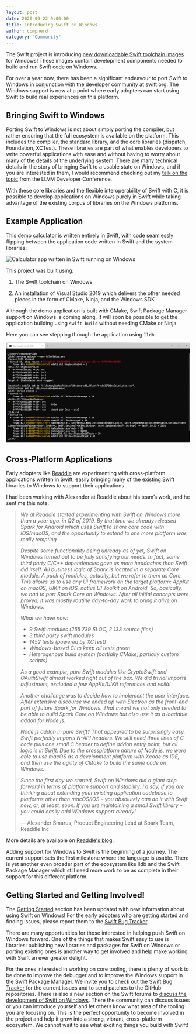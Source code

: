 ```yaml
---
layout: post
date: 2020-09-22 9:00:00
title: Introducing Swift on Windows
author: compnerd
category: "Community"
---
```


The Swift project is introducing [new downloadable Swift toolchain images](/download) for Windows!  These images contain development components needed to build and run Swift code on Windows.

For over a year now, there has been a significant endeavour to port Swift to Windows in conjunction with the developer community at swift.org.  The Windows support is now at a point where early adopters can start using Swift to build real experiences on this platform.

## Bringing Swift to Windows

Porting Swift to Windows is not about simply porting the compiler, but rather ensuring that the full ecosystem is available on the platform.  This includes the compiler, the standard library, and the core libraries (dispatch, Foundation, XCTest).  These libraries are part of what enables developers to write powerful applications with ease and without having to worry about many of the details of the underlying system.  There are many technical details in the story of bringing Swift to a usable state on Windows, and if you are interested in them, I would recommend checking out my [talk on the topic](https://www.youtube.com/watch?v=Zjlxa1NIfJc) from the LLVM Developer Conference.

With these core libraries and the flexible interoperability of Swift with C, it is possible to develop applications on Windows purely in Swift while taking advantage of the existing corpus of libraries on the Windows platforms.

## Example Application

This [demo calculator](https://github.com/compnerd/swift-win32/blob/ed4993f7cbb284a83ee77fcecdc2570cf24355e4/Examples/Calculator/Calculator.swift) is written entirely in Swift, with code seamlessly flipping between the application code written in Swift and the system libraries:

![Calculator app written in Swift running on Windows](/assets/images/windows-blog/calculator.gif)

This project was built using:

1. The Swift toolchain on Windows

2. An installation of Visual Studio 2019 which delivers the other needed pieces in the form of CMake, Ninja, and the Windows SDK

Although the demo application is built with CMake, Swift Package Manager support on Windows is coming along.  It will soon be possible to get the application building using `swift build` without needing CMake or Ninja.

Here you can see stepping through the application using `lldb`:

![LLDB console debugging Swift application on Windows](/assets/images/windows-blog/lldb.png)

## Cross-Platform Applications

Early adopters like [Readdle](https://readdle.com/) are experimenting with cross-platform applications written in Swift, easily bringing many of the existing Swift libraries to Windows to support their applications.

I had been working with Alexander at Readdle about his team’s work, and he sent me this note:

> *We at Readdle started experimenting with Swift on Windows more than a year ago, in Q2 of 2019. By that time we already released Spark for Android which uses Swift to share core code with iOS/macOS, and the opportunity to extend to one more platform was really tempting.*
>
> *Despite some functionality being unready as of yet, Swift on Windows turned out to be fully satisfying our needs. In fact, some third party C/C++ dependencies gave us more headaches than Swift did itself. All business logic of Spark is located in a separate Core module. A pack of modules, actually, but we refer to them as Core. This allows us to use any UI framework on the target platform: AppKit on macOS, UIKit on iOS, native UI Toolkit on Android. So, basically, we had to port Spark Core on Windows. After all initial concepts were proved, it was mostly routine day-to-day work to bring it alive on Windows.*
>
> *What we have now:*
>
> - *9 Swift modules (255 739 SLOC, 2 133 source files)*
> - *3 third party swift modules*
> - *1452 tests (powered by XCTest)*
> - *Windows-based CI to keep all tests green*
> - *Heterogenous build system (partially CMake, partially custom scripts)*
>
> *As a good example, pure Swift modules like CryptoSwift and OAuthSwift almost worked right out of the box. We did trivial imports adjustment, excluded a few AppKit/UIKit references and voilà!*
>
> *Another challenge was to decide how to implement the user interface. After extensive discourse we ended up with Electron as the front-end part of future Spark for Windows. That meant we not only needed to be able to build Spark Core on Windows but also use it as a loadable addon for Node.js.*
>
> *Node.js addon in pure Swift? That appeared to be surprisingly easy. Swift perfectly imports N-API headers. We still need three lines of C code plus one small C header to define addon entry point, but all logic is in Swift. Due to the crossplatform nature of Node.js, we were able to use macOS as a development platform with Xcode as IDE, and then use the agility of CMake to build the same code on Windows.*
>
> *Since the first day we started, Swift on Windows did a giant step forward in terms of platform support and stability. I’d say, if you are thinking about extending your existing application codebase to platforms other than macOS/iOS – you absolutely can do it with Swift now, or, at least, soon. If you are maintaining a small Swift library – you could easily add Windows support already!*
>
> — Alexander Smarus; Product Engineering Lead at Spark Team, Readdle Inc

More details are available on [Readdle's blog](https://sparkmailapp.com/blog/swift-windows).

Adding support for Windows to Swift is the beginning of a journey.  The current support sets the first milestone where the language is usable.  There is yet another even broader part of the ecosystem like lldb and the Swift Package Manager which still need more work to be as complete in their support for this different platform.

## Getting Started and Getting Involved!

The [Getting Started](/getting-started/) section has been updated with new information about using Swift on Windows!  For the early adopters who are getting started and finding issues, please report them to the [Swift Bug Tracker](https://bugs.swift.org).

There are many opportunities for those interested in helping push Swift on Windows forward.  One of the things that makes Swift easy to use is libraries: publishing new libraries and packages for Swift on Windows or porting existing ones is another way to get involved and help make working with Swift an ever greater delight.

For the ones interested in working on core tooling, there is plenty of work to be done to improve the debugger and to improve the Windows support in the Swift Package Manager.  We invite you to check out the [Swift Bug Tracker](https://bugs.swift.org) for the current issues and to send patches to the GitHub repositories.  There is also a new section on the Swift forums to [discuss the development of Swift on Windows](https://forums.swift.org/c/development/windows/67).  There the community can discuss issues or you can introduce yourself and let others know what area of the tooling you are focusing on.  This is the perfect opportunity to become involved in the project and help it grow into a strong, vibrant, cross-platform ecosystem.  We cannot wait to see what exciting things you build with Swift!
